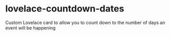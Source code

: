# lovelace-countdown-dates
Custom Lovelace card to allow you to count down to the number of days an event will be happening
